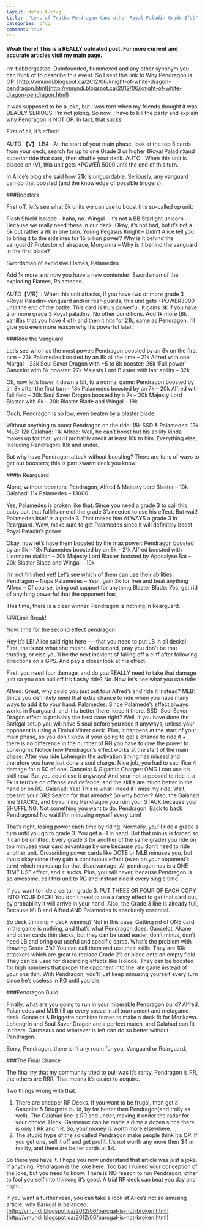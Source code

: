 ```yaml
---
layout: default-cfvg
title:  "Lens of Truth: Pendragon (and other Royal Paladin Grade 3’s)"
categories: cfvg
comment: true
---
```

#### Woah there! This is a REALLY outdated post. For more current and accurate articles visit my [main page](/cfvg).


I’m flabbergasted. Dumfounded, flummoxed and any other synonym you can think of to describe this event.
So I sent this link to Why Pendragon is OP: [http://vmundi.blogspot.ca/2012/06/knight-of-white-dragon-pendragon.html](http://vmundi.blogspot.ca/2012/06/knight-of-white-dragon-pendragon.html)

It was supposed to be a joke, but I was torn when my friends thought it was DEADLY SERIOUS.
I’m not joking.
So now, I have to kill the party and explain why Pendragon is NOT OP.
In fact, that sucks.<!-- more -->

First of all, it’s effect:

AUTO 【V】 LB4 : At the start of your main phase, look at the top 5 cards from your deck, search for up to one Grade 3 or higher 《Royal Paladin》and superior ride that card, then shuffle your deck.
AUTO : When this unit is placed on (V), this unit gets +POWER 5000 until the end of this turn.

In Alice’s blog she said how 21k is unguardable. Seriously, any vanguard can do that boosted (and the knowledge of possible triggers).

###Boosters

First off, let’s see what 6k units we can use to boost this so-called op unit:

Flash Shield Isolode – haha, no.
Wingal – It’s not a BB
Starlight unicorn – Because we really need these in our deck. Okay, it’s not bad, but it’s not a 6k but rather a 8k in one turn.
Young Pegasus Knight – Didn’t Alice tell you to bring it to the sidelines for 15 billion power? Why is it behind the vanguard?
Protector of airspace, Morganna – Why is it behind the vanguard in the first place?

Swordsman of explosive Flames, Palamedes

Add 1k more and now you have a new contender: Swordsman of the exploding Flames, Palamedes.

AUTO【V/R】: When this unit attacks, if you have two or more grade 3 «Royal Paladin» vanguard and/or rear-guards, this unit gets +POWER3000  until the end of the battle.
This card is truly powerful. It gains 3k if you have 2 or more grade 3 Royal paladins. No other conditions. Add 1k more (8k vanillas that you have 4 of!) and then it hits for 21k, same as Pendragon. I’ll give you even more reason why it’s powerful later.

###Ride the Vanguard

Let’s see who has the most power:
Pendragon boosted by an 8k on the first turn – 23k
Palamedes boosted by an 8k all the time – 21k
Alfred with one Margal – 23k
Soul Saver Dragon with +5 to 8k booster: 26k
‘Full power’ Gancelot with 8k booster: 27k
Majesty Lord Blaster with last ability – 32k

Ok, now let’s lower it down a bit, to a normal game:
Pendragon boosted by an 8k after the first turn – 18k
Palamedes boosted by an 7k – 20k
Alfred with full field – 20k
Soul Saver Dragon boosted by a 7k – 20k
Majesty Lord Blaster with 8k – 20k
Blaster Blade and Wingal – 19k

Ouch, Pendragon is so low, even beaten by a blaster blade.

Without anything to boost
Pendragon on the ride: 15k
SSD & Palamedes: 13k
MLB: 12k
Galahad: 11k
Alfred: Well, he can’t boost but his ability kinda makes up for that. you’ll probably credit at least 16k to him.
Everything else, Including Pendragon: 10k and under.

But why have Pendragon attack without boosting? There are tons of ways to get out boosters; this is part swarm deck you know.

###In Rearguard

Alone, without boosters:
Pendragon, Alfred & Majesty Lord Blaster – 10k
Galahad: 11k
Palamedes – 13000

Yes, Palamedes is broken like that. Since you need a grade 3 to call this baby out, that fulfills one of the grade 3’s needed to use his effect. But wait! Palamedes itself is a grade 3! That makes him ALWAYS a grade 3 in Rearguard. Wow, make sure to get Palamedes since it will definitely boost Royal Paladin’s power

Okay, now let’s have them boosted by the max power:
Pendragon boosted by an 8k – 18k
Palamedes boosted by an 8k – 21k
Alfred boosted with Lionmane stallion – 20k
Majesty Lord Blaster boosted by Apocalyse Bat – 20k
Blaster Blade and Wingal – 19k

I’m not finished yet! Let’s see which of them can use their abilities:
Pendragon – Nope
Palamedes – Yep!, gain 3k for free and beat anything
Alfred – Of course, bring out support for anything
Blaster Blade: Yes, get rid of anything powerful that the opponent has

This time, there is a clear winner. Pendragon is nothing in Rearguard.

###Limit Break!

Now, time for the second effect pendragon:

Hey it’s LB! Alice said right here – – that you need to put LB in all decks!
First, that’s not what she meant. And second, pray you don’t be that trusting, or else you’ll be the next incident of falling off a cliff after following directions on a GPS. And pay a closer look at his effect.

First, you need four damage, and do you REALLY need to take that damage just so you can pull off it’s flashy ride? No. Now let’s see what you can ride:

Alfred: Great, why could you just put four Alfred’s and ride it instead?
MLB: Since you definitely need that extra chance to ride when you have many ways to add it to your hand.
Palamedes: Since Palamede’s effect always works in Rearguard, and it is better there, keep it there.
SSD: Soul Saver Dragon effect is probably the best case right? Well, if you have done the Barkgal setup you will have 5 soul before you rode it anyways, unless your opponent is using a Fimbul Vinter deck. Plus, it happens at the start of your main phase, so you don’t know if your going to get a chance to ride it + there is no difference in the number of RG you have to give the power to.
Lohengrin: Notice how Pendragon’s effect works at the start of the main phase. After you ride Lohengrin the activation timing has missed and therefore you have just done a soul charge. Nice job, you had to sacrifice 4 damage for a SC of one.
Gancelot & Gigantic Charger: OMG I can use it’s skill now! But you could use it anyways! And your not supposed to ride it, a 9k is terrible on offense and defence, and the skills are much better in the hand or on RG.
Galahad: Yes! This is what I need if I miss my ride! Wait, doesn’t your GR2 Search for that already? So why bother? Also, the Galahad line STACKS, and by running Pendragon you ruin your STACK because your SHUFFLING. Not something you want to do.
Pendragon: Back to back Pendragons! No wait! I’m minusing myself every turn!

That’s right, losing power each time by riding. Normally, you’ll ride a grade a turn until you go to grade 3. You get a -1 in hand. But that minus is forced so it can be omitted. Every grade 3 (or another of the same grade) you ride on top minuses your card advantage by one because you don’t need to ride another unit. Crossriding power cards like DOTE or MLB minuses you, but that’s okay since they gain a continuous effect (even on your opponent’s turn) which makes up for that disadvantage. All pendragon has is a ONE TIME USE effect, and it sucks. Plus, you will never, because Pendragon is so awesome, call this unit to RG and instead ride it every single time.

If you want to ride a certain grade 3, PUT THREE OR FOUR OF EACH COPY INTO YOUR DECK! You don’t need to use a fancy effect to get that card out, by probability it will arrive in your hand. Also, the Grade 3 line is already full, Because MLB and Alfred AND Palamedes is absolutely essential.

So deck thinning = deck winning? Not in this case. Getting rid of ONE card in the game is nothing, and that’s what Pendragon does. Gancelot, Akane and other cards thin decks, but they can be used easier, don’t minus, don’t need LB and bring out useful and specific cards. What’s the problem with drawing Grade 3’s? You can call them and use their skills. They are 10k attackers which are great to replace Grade 2’s or place onto an empty field. They can be used for discarding  effects like Isolode. They can be boosted for high numbers that propel the opponent into the late game instead of your one thin. With Pendragon, you’ll just keep minusing yourself every turn since he’s useless in RG until you die.

###Pendragon Build

Finally, what are you going to run in your miserable Pendragon build?
Alfred, Palamedes and MLB fill up every space in all tournament and metagame deck.
Gancelot & Briggette combine forces to make a deck fit for Morikawa.
Lohengrin and Soul Saver Dragon are a perfect match, and Galahad can fit in there.
Garmeaux and whatever is left can do so better without Pendragon.

Sorry, Pendragon, there isn’t any room for you, Vanguard or Rearguard.

###The Final Chance

The final try that my community tried to pull was it’s rarity.
Pendragon is RR, the others are RRR. That means it’s easier to acquire.

Two things wrong with that.

 1. There are cheaper RP Decks. If you want to be frugal, then get a Gancelot & Bridgette build, by far better then Pendragon(and trolly as well). The Galahad line is RR and under, making it under the radar for your choice. Heck, Garmeaux can be made a dime a dozen since there is only 1 RR and 1 R. So, your money is worth more elsewhere.
 2. The stupid hype of the so called Pendragon make people think it’s OP. If you get one, sell it off and get profit. It’s not worth any more then $4 in reality, and there are better cards at $4.

So there you have it. I hope you now understand that article was just a joke. If anything, Pendragon is the joke here. Too bad I ruined your conception of the joke, but you need to know. There is NO reason to run Pendragon, other to fool yourself into thinking it’s good. A trial RP deck can beat you day and night.

If you want a further read, you can take a look at Alice’s not so amusing article,
why Barkgal is balanced: [http://vmundi.blogspot.ca/2012/06/barcgal-is-not-broken.html](http://vmundi.blogspot.ca/2012/06/barcgal-is-not-broken.html)<i class="fa fa-stop"></i>